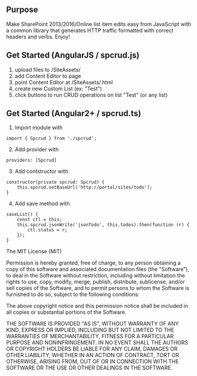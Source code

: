 ## Purpose
Make SharePoint 2013/2016/Online list item edits easy from JavaScript with a common library that generates HTTP traffic formatted with correct headers and verbs. Enjoy!


## Get Started (AngularJS / spcrud.js)
1. upload files to /SiteAssets/
2. add Content Editor to page
3. point Content Editor at /SiteAssets/<added html page name>.html
4. create new Custom List (ex: "Test")
5. click buttons to run CRUD operations on list "Test" (or any list)

## Get Started (Angular2+ / spcrud.ts)
1. Import module with 

```
import { Spcrud } from './spcrud';
```
2. Add provider with
```
providers: [Spcrud]
```

3. Add contstructor with 
```
constructor(private spcrud: Spcrud) {
    this.spcrud.setBaseUrl('http://portal/sites/todo');
}
```

4. Add save method with
```
saveList() {
    const ctl = this;
    this.spcrud.jsonWrite('jsonTodo', this.todos).then(function (r) {
        ctl.status = r;
    });
}
```

The MIT License (MIT)

Permission is hereby granted, free of charge, to any person obtaining a copy of this software and associated documentation files (the "Software"), to deal in the Software without restriction, including without limitation the rights to use, copy, modify, merge, publish, distribute, sublicense, and/or sell copies of the Software, and to permit persons to whom the Software is furnished to do so, subject to the following conditions:

The above copyright notice and this permission notice shall be included in all copies or substantial portions of the Software.

THE SOFTWARE IS PROVIDED "AS IS", WITHOUT WARRANTY OF ANY KIND, EXPRESS OR IMPLIED, INCLUDING BUT NOT LIMITED TO THE WARRANTIES OF MERCHANTABILITY, FITNESS FOR A PARTICULAR PURPOSE AND NONINFRINGEMENT. IN NO EVENT SHALL THE AUTHORS OR COPYRIGHT HOLDERS BE LIABLE FOR ANY CLAIM, DAMAGES OR OTHER LIABILITY, WHETHER IN AN ACTION OF CONTRACT, TORT OR OTHERWISE, ARISING FROM, OUT OF OR IN CONNECTION WITH THE SOFTWARE OR THE USE OR OTHER DEALINGS IN THE SOFTWARE.